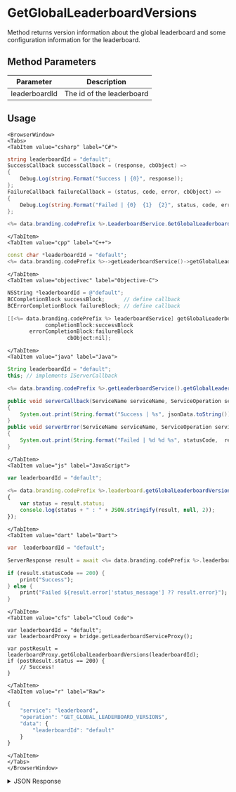 # GetGlobalLeaderboardVersions

Method returns version information about the global leaderboard and some configuration information for the leaderboard.

<PartialServop service_name="leaderboard" operation_name="GET_GLOBAL_LEADERBOARD_VERSIONS" />

## Method Parameters
Parameter | Description
--------- | -----------
leaderboardId | The id of the leaderboard

## Usage

```mdx-code-block
<BrowserWindow>
<Tabs>
<TabItem value="csharp" label="C#">
```

```csharp
string leaderboardId = "default";
SuccessCallback successCallback = (response, cbObject) =>
{
    Debug.Log(string.Format("Success | {0}", response));
};
FailureCallback failureCallback = (status, code, error, cbObject) =>
{
    Debug.Log(string.Format("Failed | {0}  {1}  {2}", status, code, error));
};

<%= data.branding.codePrefix %>.LeaderboardService.GetGlobalLeaderboardVersions(leaderboardId, successCallback, failureCallback);
```

```mdx-code-block
</TabItem>
<TabItem value="cpp" label="C++">
```

```cpp
const char *leaderboardId = "default";
<%= data.branding.codePrefix %>->getLeaderboardService()->getGlobalLeaderboardVersions(leaderboardId, this);
```

```mdx-code-block
</TabItem>
<TabItem value="objectivec" label="Objective-C">
```

```objectivec
NSString *leaderboardId = @"default";
BCCompletionBlock successBlock;      // define callback
BCErrorCompletionBlock failureBlock; // define callback

[[<%= data.branding.codePrefix %> leaderboardService] getGlobalLeaderboardVersions:leaderboardId
            completionBlock:successBlock
       errorCompletionBlock:failureBlock
                   cbObject:nil];
```

```mdx-code-block
</TabItem>
<TabItem value="java" label="Java">
```

```java
String leaderboardId = "default";
this; // implements IServerCallback

<%= data.branding.codePrefix %>.getLeaderboardService().getGlobalLeaderboardVersions(leaderboardId, this);

public void serverCallback(ServiceName serviceName, ServiceOperation serviceOperation, JSONObject jsonData)
{
    System.out.print(String.format("Success | %s", jsonData.toString()));
}
public void serverError(ServiceName serviceName, ServiceOperation serviceOperation, int statusCode, int reasonCode, String jsonError)
{
    System.out.print(String.format("Failed | %d %d %s", statusCode,  reasonCode, jsonError.toString()));
}
```

```mdx-code-block
</TabItem>
<TabItem value="js" label="JavaScript">
```

```javascript
var leaderboardId = "default";

<%= data.branding.codePrefix %>.leaderboard.getGlobalLeaderboardVersions(leaderboardId, result =>
{
	var status = result.status;
	console.log(status + " : " + JSON.stringify(result, null, 2));
});
```

```mdx-code-block
</TabItem>
<TabItem value="dart" label="Dart">
```

```dart
var  leaderboardId = "default";

ServerResponse result = await <%= data.branding.codePrefix %>.leaderboardService.getGlobalLeaderboardVersions(leaderboardId:leaderboardId);

if (result.statusCode == 200) {
    print("Success");
} else {
    print("Failed ${result.error['status_message'] ?? result.error}");
}
```

```mdx-code-block
</TabItem>
<TabItem value="cfs" label="Cloud Code">
```

```cfscript
var leaderboardId = "default";
var leaderboardProxy = bridge.getLeaderboardServiceProxy();

var postResult = leaderboardProxy.getGlobalLeaderboardVersions(leaderboardId);
if (postResult.status == 200) {
    // Success!
}
```

```mdx-code-block
</TabItem>
<TabItem value="r" label="Raw">
```

```r
{
	"service": "leaderboard",
	"operation": "GET_GLOBAL_LEADERBOARD_VERSIONS",
	"data": {
		"leaderboardId": "default"
	}
}
```

```mdx-code-block
</TabItem>
</Tabs>
</BrowserWindow>
```

<details>
<summary>JSON Response</summary>

```json
{
    "status": 200,
    "data": {
        "leaderboardId" : "L1",
        "leaderboardType" : "HIGH_VALUE",
        "rotationType" : "WEEKLY",
        "retainedCount" : 2,
        "versions": [
            {
                "versionId": 27,
                "startingAt": 1434499200000,
                "endingAt": 1435104000000
            },
            {
                "versionId": 26,
                "startingAt": 1433894400000,
                "endingAt": 1434499200000
            }
        ]
    }
}
```
</details>

